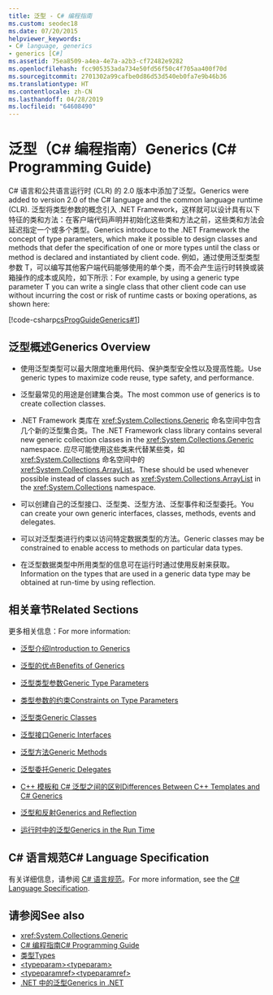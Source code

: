 ```yaml
---
title: 泛型 - C# 编程指南
ms.custom: seodec18
ms.date: 07/20/2015
helpviewer_keywords:
- C# language, generics
- generics [C#]
ms.assetid: 75ea8509-a4ea-4e7a-a2b3-cf72482e9282
ms.openlocfilehash: fcc905353ada734e50fd56f50c4f705aa400f70d
ms.sourcegitcommit: 2701302a99cafbe0d86d53d540eb0fa7e9b46b36
ms.translationtype: HT
ms.contentlocale: zh-CN
ms.lasthandoff: 04/28/2019
ms.locfileid: "64608490"
---
```

# <a name="generics-c-programming-guide"></a><span data-ttu-id="8d1c1-102">泛型（C# 编程指南）</span><span class="sxs-lookup"><span data-stu-id="8d1c1-102">Generics (C# Programming Guide)</span></span>
<span data-ttu-id="8d1c1-103">C# 语言和公共语言运行时 (CLR) 的 2.0 版本中添加了泛型。</span><span class="sxs-lookup"><span data-stu-id="8d1c1-103">Generics were added to version 2.0 of the C# language and the common language runtime (CLR).</span></span> <span data-ttu-id="8d1c1-104">泛型将类型参数的概念引入 .NET Framework，这样就可以设计具有以下特征的类和方法：在客户端代码声明并初始化这些类和方法之前，这些类和方法会延迟指定一个或多个类型。</span><span class="sxs-lookup"><span data-stu-id="8d1c1-104">Generics introduce to the .NET Framework the concept of type parameters, which make it possible to design classes and methods that defer the specification of one or more types until the class or method is declared and instantiated by client code.</span></span> <span data-ttu-id="8d1c1-105">例如，通过使用泛型类型参数 T，可以编写其他客户端代码能够使用的单个类，而不会产生运行时转换或装箱操作的成本或风险，如下所示：</span><span class="sxs-lookup"><span data-stu-id="8d1c1-105">For example, by using a generic type parameter T you can write a single class that other client code can use without incurring the cost or risk of runtime casts or boxing operations, as shown here:</span></span>  
  
 [!code-csharp[csProgGuideGenerics#1](~/samples/snippets/csharp/VS_Snippets_VBCSharp/csProgGuideGenerics/CS/Generics.cs#1)]  
  
## <a name="generics-overview"></a><span data-ttu-id="8d1c1-106">泛型概述</span><span class="sxs-lookup"><span data-stu-id="8d1c1-106">Generics Overview</span></span>  
  
- <span data-ttu-id="8d1c1-107">使用泛型类型可以最大限度地重用代码、保护类型安全性以及提高性能。</span><span class="sxs-lookup"><span data-stu-id="8d1c1-107">Use generic types to maximize code reuse, type safety, and performance.</span></span>  
  
- <span data-ttu-id="8d1c1-108">泛型最常见的用途是创建集合类。</span><span class="sxs-lookup"><span data-stu-id="8d1c1-108">The most common use of generics is to create collection classes.</span></span>  
  
- <span data-ttu-id="8d1c1-109">.NET Framework 类库在 <xref:System.Collections.Generic> 命名空间中包含几个新的泛型集合类。</span><span class="sxs-lookup"><span data-stu-id="8d1c1-109">The .NET Framework class library contains several new generic collection classes in the <xref:System.Collections.Generic> namespace.</span></span> <span data-ttu-id="8d1c1-110">应尽可能使用这些类来代替某些类，如 <xref:System.Collections> 命名空间中的 <xref:System.Collections.ArrayList>。</span><span class="sxs-lookup"><span data-stu-id="8d1c1-110">These should be used whenever possible instead of classes such as <xref:System.Collections.ArrayList> in the <xref:System.Collections> namespace.</span></span>  
  
- <span data-ttu-id="8d1c1-111">可以创建自己的泛型接口、泛型类、泛型方法、泛型事件和泛型委托。</span><span class="sxs-lookup"><span data-stu-id="8d1c1-111">You can create your own generic interfaces, classes, methods, events and delegates.</span></span>  
  
- <span data-ttu-id="8d1c1-112">可以对泛型类进行约束以访问特定数据类型的方法。</span><span class="sxs-lookup"><span data-stu-id="8d1c1-112">Generic classes may be constrained to enable access to methods on particular data types.</span></span>  
  
- <span data-ttu-id="8d1c1-113">在泛型数据类型中所用类型的信息可在运行时通过使用反射来获取。</span><span class="sxs-lookup"><span data-stu-id="8d1c1-113">Information on the types that are used in a generic data type may be obtained at run-time by using reflection.</span></span>  
  
## <a name="related-sections"></a><span data-ttu-id="8d1c1-114">相关章节</span><span class="sxs-lookup"><span data-stu-id="8d1c1-114">Related Sections</span></span>  
 <span data-ttu-id="8d1c1-115">更多相关信息：</span><span class="sxs-lookup"><span data-stu-id="8d1c1-115">For more information:</span></span>  
  
- [<span data-ttu-id="8d1c1-116">泛型介绍</span><span class="sxs-lookup"><span data-stu-id="8d1c1-116">Introduction to Generics</span></span>](../../../csharp/programming-guide/generics/introduction-to-generics.md)  
  
- [<span data-ttu-id="8d1c1-117">泛型的优点</span><span class="sxs-lookup"><span data-stu-id="8d1c1-117">Benefits of Generics</span></span>](../../../csharp/programming-guide/generics/benefits-of-generics.md)  
  
- [<span data-ttu-id="8d1c1-118">泛型类型参数</span><span class="sxs-lookup"><span data-stu-id="8d1c1-118">Generic Type Parameters</span></span>](../../../csharp/programming-guide/generics/generic-type-parameters.md)  
  
- [<span data-ttu-id="8d1c1-119">类型参数的约束</span><span class="sxs-lookup"><span data-stu-id="8d1c1-119">Constraints on Type Parameters</span></span>](../../../csharp/programming-guide/generics/constraints-on-type-parameters.md)  
  
- [<span data-ttu-id="8d1c1-120">泛型类</span><span class="sxs-lookup"><span data-stu-id="8d1c1-120">Generic Classes</span></span>](../../../csharp/programming-guide/generics/generic-classes.md)  
  
- [<span data-ttu-id="8d1c1-121">泛型接口</span><span class="sxs-lookup"><span data-stu-id="8d1c1-121">Generic Interfaces</span></span>](../../../csharp/programming-guide/generics/generic-interfaces.md)  
  
- [<span data-ttu-id="8d1c1-122">泛型方法</span><span class="sxs-lookup"><span data-stu-id="8d1c1-122">Generic Methods</span></span>](../../../csharp/programming-guide/generics/generic-methods.md)  
  
- [<span data-ttu-id="8d1c1-123">泛型委托</span><span class="sxs-lookup"><span data-stu-id="8d1c1-123">Generic Delegates</span></span>](../../../csharp/programming-guide/generics/generic-delegates.md)  
  
- [<span data-ttu-id="8d1c1-124">C++ 模板和 C# 泛型之间的区别</span><span class="sxs-lookup"><span data-stu-id="8d1c1-124">Differences Between C++ Templates and C# Generics</span></span>](../../../csharp/programming-guide/generics/differences-between-cpp-templates-and-csharp-generics.md)  
  
- [<span data-ttu-id="8d1c1-125">泛型和反射</span><span class="sxs-lookup"><span data-stu-id="8d1c1-125">Generics and Reflection</span></span>](../../../csharp/programming-guide/generics/generics-and-reflection.md)  
  
- [<span data-ttu-id="8d1c1-126">运行时中的泛型</span><span class="sxs-lookup"><span data-stu-id="8d1c1-126">Generics in the Run Time</span></span>](../../../csharp/programming-guide/generics/generics-in-the-run-time.md)  
  
## <a name="c-language-specification"></a><span data-ttu-id="8d1c1-127">C# 语言规范</span><span class="sxs-lookup"><span data-stu-id="8d1c1-127">C# Language Specification</span></span>  
 <span data-ttu-id="8d1c1-128">有关详细信息，请参阅 [C# 语言规范](~/_csharplang/spec/types.md#constructed-types)。</span><span class="sxs-lookup"><span data-stu-id="8d1c1-128">For more information, see the [C# Language Specification](~/_csharplang/spec/types.md#constructed-types).</span></span>  
  
## <a name="see-also"></a><span data-ttu-id="8d1c1-129">请参阅</span><span class="sxs-lookup"><span data-stu-id="8d1c1-129">See also</span></span>

- <xref:System.Collections.Generic>
- [<span data-ttu-id="8d1c1-130">C# 编程指南</span><span class="sxs-lookup"><span data-stu-id="8d1c1-130">C# Programming Guide</span></span>](../../../csharp/programming-guide/index.md)
- [<span data-ttu-id="8d1c1-131">类型</span><span class="sxs-lookup"><span data-stu-id="8d1c1-131">Types</span></span>](../../../csharp/programming-guide/types/index.md)
- [<span data-ttu-id="8d1c1-132">\<typeparam></span><span class="sxs-lookup"><span data-stu-id="8d1c1-132">\<typeparam></span></span>](../../../csharp/programming-guide/xmldoc/typeparam.md)
- [<span data-ttu-id="8d1c1-133">\<typeparamref></span><span class="sxs-lookup"><span data-stu-id="8d1c1-133">\<typeparamref></span></span>](../../../csharp/programming-guide/xmldoc/typeparamref.md)
- [<span data-ttu-id="8d1c1-134">.NET 中的泛型</span><span class="sxs-lookup"><span data-stu-id="8d1c1-134">Generics in .NET</span></span>](../../../standard/generics/index.md)
